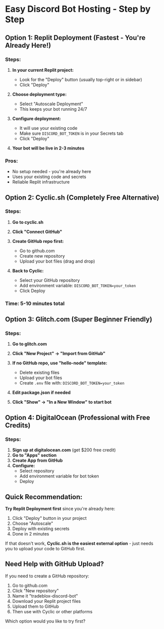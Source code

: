 # Easy Discord Bot Hosting - Step by Step

## Option 1: Replit Deployment (Fastest - You're Already Here!)

### Steps:
1. **In your current Replit project:**
   - Look for the "Deploy" button (usually top-right or in sidebar)
   - Click "Deploy"

2. **Choose deployment type:**
   - Select "Autoscale Deployment"
   - This keeps your bot running 24/7

3. **Configure deployment:**
   - It will use your existing code
   - Make sure `DISCORD_BOT_TOKEN` is in your Secrets tab
   - Click "Deploy"

4. **Your bot will be live in 2-3 minutes**

### Pros:
- No setup needed - you're already here
- Uses your existing code and secrets
- Reliable Replit infrastructure

## Option 2: Cyclic.sh (Completely Free Alternative)

### Steps:
1. **Go to cyclic.sh**
2. **Click "Connect GitHub"**
3. **Create GitHub repo first:**
   - Go to github.com
   - Create new repository
   - Upload your bot files (drag and drop)

4. **Back to Cyclic:**
   - Select your GitHub repository
   - Add environment variable: `DISCORD_BOT_TOKEN=your_token`
   - Click Deploy

### Time: 5-10 minutes total

## Option 3: Glitch.com (Super Beginner Friendly)

### Steps:
1. **Go to glitch.com**
2. **Click "New Project" → "Import from GitHub"**
3. **If no GitHub repo, use "hello-node" template:**
   - Delete existing files
   - Upload your bot files
   - Create `.env` file with: `DISCORD_BOT_TOKEN=your_token`

4. **Edit package.json if needed**
5. **Click "Show" → "In a New Window" to start bot**

## Option 4: DigitalOcean (Professional with Free Credits)

### Steps:
1. **Sign up at digitalocean.com** (get $200 free credit)
2. **Go to "Apps" section**
3. **Create App from GitHub**
4. **Configure:**
   - Select repository
   - Add environment variable for bot token
   - Deploy

## Quick Recommendation:

**Try Replit Deployment first** since you're already here:
1. Click "Deploy" button in your project
2. Choose "Autoscale"
3. Deploy with existing secrets
4. Done in 2 minutes

If that doesn't work, **Cyclic.sh is the easiest external option** - just needs you to upload your code to GitHub first.

## Need Help with GitHub Upload?

If you need to create a GitHub repository:
1. Go to github.com
2. Click "New repository"
3. Name it "tradeblox-discord-bot"
4. Download your Replit project files
5. Upload them to GitHub
6. Then use with Cyclic or other platforms

Which option would you like to try first?